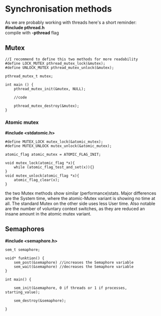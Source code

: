 # Synchronisation methods
As we are probably working with threads here's a short reminder: <br />
**#include pthread.h** <br />
compile with **-pthread** flag
## Mutex
```
//I recommend to define this two methods for more readability
#define LOCK_MUTEX pthread_mutex_lock(&mutex);
#define UNLOCK_MUTEX pthread_mutex_unlock(&mutex);

pthread_mutex_t mutex;

int main () {
    pthread_mutex_init(&mutex, NULL);

    //code

    pthread_mutex_destroy(&mutex);
}
```
### Atomic mutex
**#include <stdatomic.h>**
```
#define MUTEX_LOCK mutex_lock(&atomic_mutex);
#define MUTEX_UNLOCK mutex_unlock(&atomic_mutex);

atomic_flag atomic_mutex = ATOMIC_FLAG_INIT;

void mutex_lock(atomic_flag *x){
    while (atomic_flag_test_and_set(x)){}
}
void mutex_unlock(atomic_flag *x){
    atomic_flag_clear(x);
}

```
the two Mutex methods show similar (performance)stats.
Major differences are the System time, where the atomic-Mutex variant is showing no time at all. The standard Mutex on the other side uses less User time.
Also notable are the number of voluntary context switches, as they are reduced an insane amount in the atomic mutex variant.
## Semaphores
**#include <semaphore.h>**
```
sem_t semaphore;

void* funktion() {
    sem_post(&semaphore) //increases the Semaphore variable
    sem_wait(&semaphore) //decreases the Semaphore variable
}

int main() {

    sem_init(&semaphore, 0 if threads or 1 if processes, starting_value);

    sem_destroy(&semaphore);

}
```
